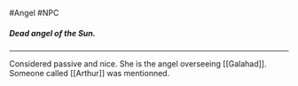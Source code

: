 #Angel #NPC
##### Dead angel of the Sun.
---
Considered passive and nice. She is the angel overseeing [[Galahad]].
Someone called [[Arthur]] was mentionned.